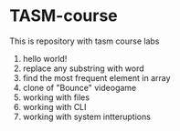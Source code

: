 # TASM-course
This is repository with tasm course labs

1. hello world!
2. replace any substring with word
3. find the most frequent element in array
4. clone of "Bounce" videogame
6. working with files
7. working with CLI
8. working with system intteruptions
